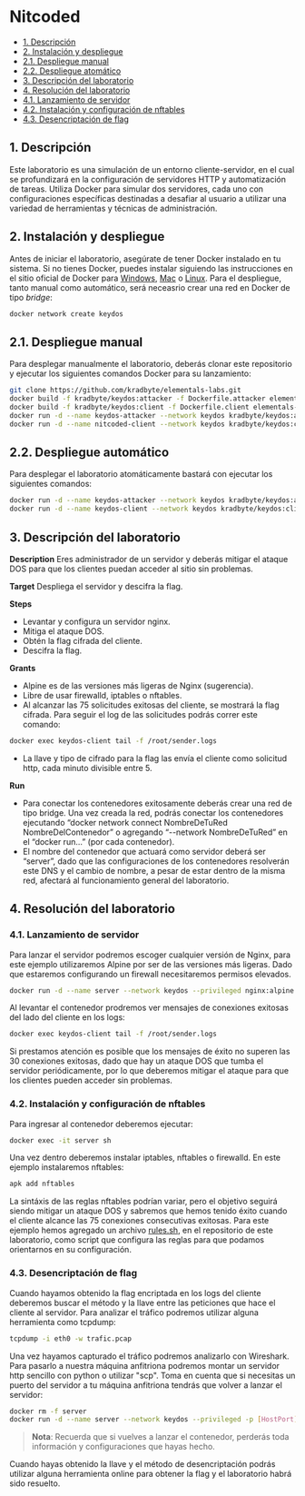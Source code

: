 # Nitcoded

- [1. Descripción](#1.-descripción)
- [2. Instalación y despliegue](#2.-instalación-y-despliegue)
- [2.1. Despliegue manual](#2.1.-despliegue-manual)
- [2.2. Despliegue atomático](#2.2.-despliegue-atomático)
- [3. Descripción del laboratorio](#3.-descripción-del-laboratorio)
- [4. Resolución del laboratorio](#4.-resolución-del-laboratorio)
- [4.1. Lanzamiento de servidor](#4.1.-lanzamiento-de-servidor)
- [4.2. Instalación y configuración de nftables](#4.2.-instalación-y-configuración-de-nftables)
- [4.3. Desencriptación de flag](#4.3.-desencriptación-de-flag)

## 1. Descripción

Este laboratorio es una simulación de un entorno cliente-servidor, en el cual se profundizará en la configuración de servidores HTTP y automatización de tareas. Utiliza Docker para simular dos servidores, cada uno con configuraciones específicas destinadas a desafiar al usuario a utilizar una variedad de herramientas y técnicas de administración.

## 2. Instalación y despliegue

Antes de iniciar el laboratorio, asegúrate de tener Docker instalado en tu sistema. Si no tienes Docker, puedes instalar siguiendo las instrucciones en el sitio oficial de Docker para [Windows](https://docs.docker.com/docker-for-windows/install/), [Mac](https://docs.docker.com/docker-for-mac/install/) o [Linux](https://docs.docker.com/engine/install/).
Para el despliegue, tanto manual como automático, será neceasrio crear una red en Docker de tipo _bridge_:

```bash
docker network create keydos
```

## 2.1. Despliegue manual

Para desplegar manualmente el laboratorio, deberás clonar este repositorio y ejecutar los siguientes comandos Docker para su lanzamiento:

```bash
git clone https://github.com/kradbyte/elementals-labs.git
docker build -f kradbyte/keydos:attacker -f Dockerfile.attacker elementals-labs/8-KeyDOS
docker build -f kradbyte/keydos:client -f Dockerfile.client elementals-labs/8-KeyDOS
docker run -d --name keydos-attacker --network keydos kradbyte/keydos:attacker
docker run -d --name nitcoded-client --network keydos kradbyte/keydos:client
```

## 2.2. Despliegue automático

Para desplegar el laboratorio atomáticamente bastará con ejecutar los siguientes comandos:

```bash
docker run -d --name keydos-attacker --network keydos kradbyte/keydos:attacker
docker run -d --name keydos-client --network keydos kradbyte/keydos:client
```

## 3. Descripción del laboratorio

**Description**
Eres administrador de un servidor y deberás mitigar el ataque DOS para que los clientes puedan acceder al sitio sin problemas.

**Target**
Despliega el servidor y descifra la flag.

**Steps**
- Levantar y configura un servidor nginx.
- Mitiga el ataque DOS.
- Obtén la flag cifrada del cliente.
- Descifra la flag.

**Grants**
- Alpine es de las versiones más ligeras de Nginx (sugerencia).
- Libre de usar firewalld, iptables o nftables.
- Al alcanzar las 75 solicitudes exitosas del cliente, se mostrará la flag cifrada. Para seguir el log de las solicitudes podrás correr este comando:

```bash
docker exec keydos-client tail -f /root/sender.logs
```

- La llave y tipo de cifrado para la flag las envía el cliente como solicitud http, cada minuto divisible entre 5.

**Run**
- Para conectar los contenedores exitosamente deberás crear una red de tipo bridge. Una vez creada la red, podrás conectar los contenedores ejecutando “docker network connect NombreDeTuRed NombreDelContenedor” o agregando “--network NombreDeTuRed” en el “docker run…” (por cada contenedor).
- El nombre del contenedor que actuará como servidor deberá ser “server”, dado que las configuraciones de los contenedores resolverán este DNS y el cambio de nombre, a pesar de estar dentro de la misma red, afectará al funcionamiento general del laboratorio.

## 4. Resolución del laboratorio

### 4.1. Lanzamiento de servidor

Para lanzar el servidor podremos escoger cualquier versión de Nginx, para este ejemplo utilizaremos Alpine por ser de las versiones más ligeras. Dado que estaremos configurando un firewall necesitaremos permisos elevados.

```bash
docker run -d --name server --network keydos --privileged nginx:alpine
```
 Al levantar el contenedor prodremos ver mensajes de conexiones exitosas del lado del cliente en los logs:

```bash
docker exec keydos-client tail -f /root/sender.logs
```

Si prestamos atención es posible que los mensajes de éxito no superen las 30 conexiones exitosas, dado que hay un ataque DOS que tumba el servidor periódicamente, por lo que deberemos mitigar el ataque para que los clientes pueden acceder sin problemas.

### 4.2. Instalación y configuración de nftables

Para ingresar al contenedor deberemos ejecutar:

```bash
docker exec -it server sh
```

Una vez dentro deberemos instalar iptables, nftables o firewalld. En este ejemplo instalaremos nftables:

```bash
apk add nftables
```

La sintáxis de las reglas nftables podrían variar, pero el objetivo seguirá siendo mitigar un ataque DOS y sabremos que hemos tenido éxito cuando el cliente alcance las 75 conexiones consecutivas exitosas. Para este ejemplo hemos agregado un archivo [rules.sh](rules.sh), en el repositorio de este laboratorio, como script que configura las reglas para que podamos orientarnos en su configuración.

### 4.3. Desencriptación de flag

Cuando hayamos obtenido la flag encriptada en los logs del cliente deberemos buscar el método y la llave entre las peticiones que hace el cliente al servidor. Para analizar el tráfico podremos utilizar alguna herramienta como tcpdump:

```bash
tcpdump -i eth0 -w trafic.pcap
```

Una vez hayamos capturado el tráfico podremos analizarlo con Wireshark. Para pasarlo a nuestra máquina anfitriona podremos montar un servidor http sencillo con python o utilizar "scp". Toma en cuenta que si necesitas un puerto del servidor a tu máquina anfitriona tendrás que volver a lanzar el servidor:

```bash
docker rm -f server
docker run -d --name server --network keydos --privileged -p [HostPort]:[ServerPort] nginx:alpine
```

> **Nota**: Recuerda que si vuelves a lanzar el contenedor, perderás toda información y configuraciones que hayas hecho.

Cuando hayas obtenido la llave y el método de desencriptación podrás utilizar alguna herramienta online para obtener la flag y el laboratorio habrá sido resuelto.
